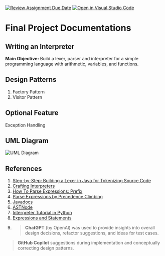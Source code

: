 [![Review Assignment Due Date](https://classroom.github.com/assets/deadline-readme-button-22041afd0340ce965d47ae6ef1cefeee28c7c493a6346c4f15d667ab976d596c.svg)](https://classroom.github.com/a/nK589Lr0)
[![Open in Visual Studio Code](https://classroom.github.com/assets/open-in-vscode-2e0aaae1b6195c2367325f4f02e2d04e9abb55f0b24a779b69b11b9e10269abc.svg)](https://classroom.github.com/online_ide?assignment_repo_id=18841720&assignment_repo_type=AssignmentRepo)
# Final Project Documentations
## Writing an Interpreter
**Main Objective:** Build a lexer, parser and interpreter for a simple programming language with
arithmetic, variables, and functions.

## Design Patterns
1. Factory Pattern
2. Visitor Pattern

## Optional Feature
Exception Handling

## UML Diagram
![UML Diagram](https://drive.google.com/file/d/1OQ65DRrryY1HP08EnzqDukP14_gCxWpj/view?usp=drive_link)

## References
1. [Step-by-Step: Building a Lexer in Java for Tokenizing Source Code](https://medium.com/@enzojade62/step-by-step-building-a-lexer-in-java-for-tokenizing-source-code-ac4f1d91326f)
2. [Crafting Interpreters](https://craftinginterpreters.com/)
3. [How To Parse Expressions: Prefix](https://www.youtube.com/watch?v=NbfoiJLRcdc)
4. [Parse Expressions by Precedence Climbing](https://eli.thegreenplace.net/2012/08/02/parsing-expressions-by-precedence-climbing)
5. [Javadocs](https://www.jetbrains.com/help/idea/javadocs.html)
6. [ASTNode](https://docs.spring.io/spring-shell/docs/current/api/org/springframework/shell/command/parser/AstNode.html)
7. [Interpreter Tutorial in Python](https://www.youtube.com/watch?v=YYvBy0vqcSw)
8. [Expressions and Statements](https://docs.oracle.com/javase/tutorial/java/nutsandbolts/expressions.html)
9.  > **ChatGPT** (by OpenAI) was used to provide insights into overall design decisions, refactor suggestions, and ideas for test cases.  
> **GitHub Copilot** suggestions during implementation and conceptually correcting design patterns.
